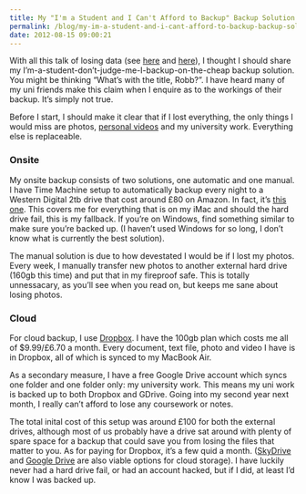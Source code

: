 ```yaml
---
title: My "I'm a Student and I Can't Afford to Backup" Backup Solution
permalink: /blog/my-im-a-student-and-i-cant-afford-to-backup-backup-solution/
date: 2012-08-15 09:00:21
---
```


With all this talk of losing data (see [here](http://www.wired.com/gadgetlab/2012-08-mat-honan-video/) and [here](http://bettermess.com/100/)), I thought I should share my I’m-a-student-don’t-judge-me-I-backup-on-the-cheap backup solution. You might be thinking “What’s with the title, Robb?”. I have heard many of my uni friends make this claim when I enquire as to the workings of their backup. It’s simply not true.

Before I start, I should make it clear that if I lost everything, the only things I would miss are photos, [personal videos](http://vimeo.com/rmlewisuk) and my university work. Everything else is replaceable. 

### Onsite

My onsite backup consists of two solutions, one automatic and one manual. I have Time Machine setup to automatically backup every night to a Western Digital 2tb drive that cost around £80 on Amazon. In fact, it’s [this one](http://www.amazon.co.uk/Western-Digital-Elements-External-Desktop/dp/B003IPC21Y/ref=wl_it_dp_o_pC_nS_nC?ie=UTF8&colid=JFKPMMF8MGGW&coliid=IR90M3W7NKPQH). This covers me for everything that is on my iMac and should the hard drive fail, this is my fallback. If you’re on Windows, find something similar to make sure you’re backed up. (I haven’t used Windows for so long, I don’t know what is currently the best solution).

The manual solution is due to how devestated I would be if I lost my photos. Every week, I manually transfer new photos to another external hard drive (160gb this time) and put that in my fireproof safe. This is totally unnessacary, as you’ll see when you read on, but keeps me sane about losing photos.

### Cloud

For cloud backup, I use [Dropbox](http://db.tt/y4aAIZ9). I have the 100gb plan which costs me all of $9.99/£6.70 a month. Every document, text file, photo and video I have is in Dropbox, all of which is synced to my MacBook Air.

As a secondary measure, I have a free Google Drive account which syncs one folder and one folder only: my university work. This means my uni work is backed up to both Dropbox and GDrive. Going into my second year next month, I really can’t afford to lose any coursework or notes.

The total inital cost of this setup was around £100 for both the external drives, although most of us probably have a drive sat around with plenty of spare space for a backup that could save you from losing the files that matter to you. As for paying for Dropbox, it’s a few quid a month. ([SkyDrive](skydrive.live.com/) and [Google Drive](https://drive.google.com/start#home) are also viable options for cloud storage). I have luckily never had a hard drive fail, or had an account hacked, but if I did, at least I’d know I was backed up.